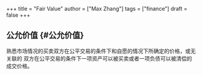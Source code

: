 +++
title = "Fair Value"
author = ["Max Zhang"]
tags = ["finance"]
draft = false
+++

## 公允价值 {#公允价值}

熟悉市场情况的买卖双方在公平交易的条件下和自愿的情况下所确定的价格，或无关联的
双方在公平交易的条件下一项资产可以被买卖或者一项负债可以被清偿的成交价格。
